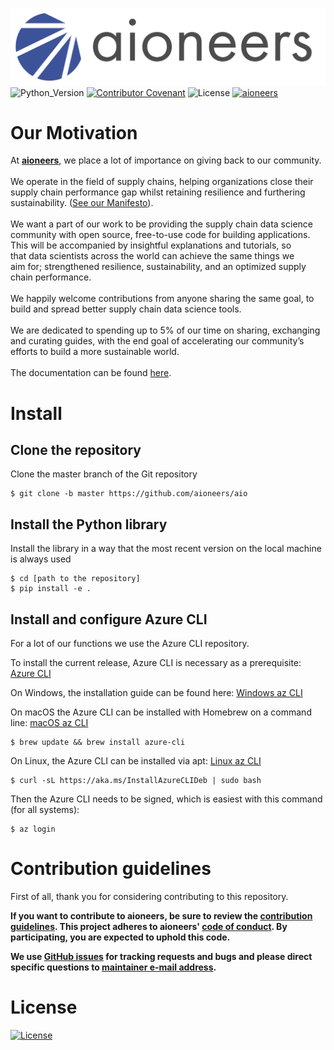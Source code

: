 ![aioneers_logo](etc/aioneers_logo.png)
![Python_Version](https://img.shields.io/badge/Python%20Version-3.7%20%7C%203.8-blue) [![Contributor Covenant](https://img.shields.io/badge/Contributor%20Covenant-v2.0%20adopted-ff69b4.svg)](code_of_conduct.md) ![License](https://img.shields.io/badge/License-MIT-brightgreen) [![aioneers](https://img.shields.io/badge/With%20love%20from-aioneers-blue)](https://aioneers.com/about/why/)

# Our Motivation

At [**aioneers**](https://aioneers.com/), we place a lot of importance on giving back to our community.<br>
<br>
We operate in the field of supply chains, helping organizations close their supply chain performance gap whilst
retaining resilience and furthering sustainability. ([See our Manifesto](https://aioneers.com/about/why/)).<br>
<br>
We want a part of our work to be providing the supply chain data science community with open source,
free-to-use code for building applications. This will be accompanied by insightful explanations and tutorials,
so that data scientists across the world can achieve the same things we aim for; strengthened resilience, sustainability, and an optimized supply chain performance.<br>
<br>
We happily welcome contributions from anyone sharing the same goal, to build and spread better supply chain data science tools.<br>
<br>
We are dedicated to spending up to 5% of our time on sharing, exchanging and curating guides,
with the end goal of accelerating our community’s efforts to build a more sustainable world.
<br>
<br>
The documentation can be found [here](https://aioneersaio.readthedocs.io/en/latest/).

# Install

## Clone the repository

Clone the master branch of the Git repository

```
$ git clone -b master https://github.com/aioneers/aio
```

## Install the Python library

Install the library in a way that the most recent version on the local machine is always used

```
$ cd [path to the repository]
$ pip install -e .
```

## Install and configure Azure CLI

For a lot of our functions we use the Azure CLI repository.

To install the current release, Azure CLI is necessary as a prerequisite: [Azure CLI](https://docs.microsoft.com/en-us/cli/azure/install-azure-cli)

On Windows, the installation guide can be found here: [Windows az CLI](https://docs.microsoft.com/en-us/cli/azure/install-azure-cli-windows?tabs=azure-cli)

On macOS the Azure CLI can be installed with Homebrew on a command line: [macOS az CLI](https://docs.microsoft.com/en-us/cli/azure/install-azure-cli-macos)

```
$ brew update && brew install azure-cli
```

On Linux, the Azure CLI can be installed via apt: [Linux az CLI](https://docs.microsoft.com/en-us/cli/azure/install-azure-cli-linux)

```
$ curl -sL https://aka.ms/InstallAzureCLIDeb | sudo bash
```

Then the Azure CLI needs to be signed, which is easiest with this command (for all systems):

```
$ az login
```

<!-- ## Install the Python library on Databricks

from pathlib import Path
import shlex
import subprocess
import os

# function to run and print output from shell

def run_process_func(exe):
p = subprocess.Popen(exe, stdout=subprocess.PIPE, stderr=subprocess.STDOUT)
while True: # returns None while subprocess is running
retcode = p.poll()
line = p.stdout.readline().decode("utf8")
yield line
if retcode is not None:
break

def run_process(exe):
print(f"running cmd: {exe}")
for line in run_process_func(shlex.split(exe)):
print(line)

# add ssh key

ssh_key = dbutils.secrets.get(scope="aio-data-science-key", key="ssh-key")
filename = Path("/root/.ssh/id_rsa")
filename.parent.mkdir(parents=True, exist_ok=True)
with open(filename, "w") as f:
f.write(ssh_key)

# add known hosts so that the ssh does not ask to proceed

filename = Path("/root/.ssh/known_hosts")
known_hosts = """ssh.dev.azure.com,51.144.61.32 ssh-rsa AAAAB3NzaC1yc2EAAAADAQABAAABAQC7Hr1oTWqNqOlzGJOfGJ4NakVyIzf1rXYd4d7wo6jBlkLvCA4odBlL0mDUyZ0/QUfTTqeu+tm22gOsv+VrVTMk6vwRU75gY/y9ut5Mb3bR5BV58dKXyq9A9UeB5Cakehn5Zgm6x1mKoVyf+FFn26iYqXJRgzIZZcZ5V6hrE0Qg39kZm4az48o0AUbf6Sp4SLdvnuMa2sVNwHBboS7EJkm57XQPVU3/QpyNLHbWDdzwtrlS+ez30S3AdYhLKEOxAG8weOnyrtLJAUen9mTkol8oII1edf7mWWbWVf0nBmly21+nZcmCTISQBtdcyPaEno7fFQMDD26/s0lfKob4Kw8H
"""
with open(filename, "w") as f:
f.write(known_hosts)

# Do not check the ip address, only the dns address

filename = Path("/root/.ssh/ssh_config")
ssh_config = "CheckHostIP no"
with open(filename, "w") as f:
f.write(ssh_config)

# give a more detailed log for ssh

os.environ["GIT_SSH_COMMAND"] = "ssh -v"

# change access rights to owner for the key

run_process("chmod 400 /root/.ssh/id_rsa")

# remove the directory if exists

run_process("rm aio-data-science -R")

# copy files from git to current directory

run_process(
"git clone ssh://git@ssh.dev.azure.com/v3/Aio-Platform/aio-platform/aio-data-science"
)

# Databricks command to install a library

%pip install -U "aio-data-science/aio_data_science_py"

import aio_data_science_py as aio
aio.set_dbutils(dbutils) -->

# Contribution guidelines

First of all, thank you for considering contributing to this repository.

**If you want to contribute to aioneers, be sure to review the
[contribution guidelines](CONTRIBUTING.md). This project adheres to aioneers'
[code of conduct](CODE_OF_CONDUCT.md). By participating, you are expected to
uphold this code.**

**We use [GitHub issues](https://github.com/aioneers/aio/issues) for
tracking requests and bugs and please direct specific questions to
[maintainer e-mail address](mailto:maintainer@@aioneers.com).**

# License

[![License](https://img.shields.io/badge/License-MIT-brightgreen)](license)
